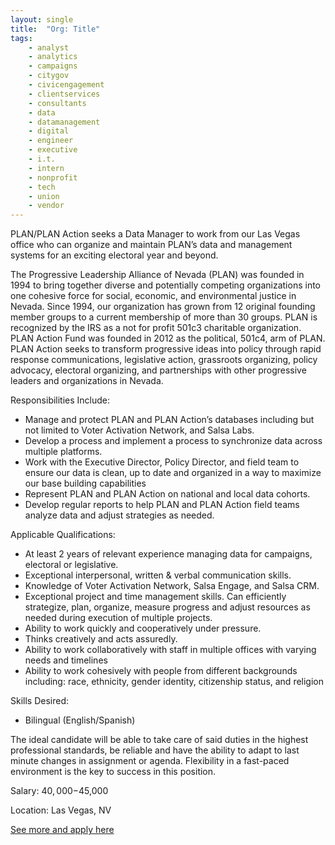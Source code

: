 ```yaml
---
layout: single
title:  "Org: Title"
tags: 
    - analyst
    - analytics
    - campaigns
    - citygov
    - civicengagement
    - clientservices
    - consultants
    - data
    - datamanagement
    - digital
    - engineer
    - executive
    - i.t.
    - intern
    - nonprofit
    - tech
    - union
    - vendor
---
```


PLAN/PLAN Action seeks a Data Manager to work from our Las Vegas office who can organize and maintain PLAN’s data and management systems for an exciting electoral year and beyond.

The Progressive Leadership Alliance of Nevada (PLAN) was founded in 1994 to bring together diverse and potentially competing organizations into one cohesive force for social, economic, and environmental justice in Nevada. Since 1994, our organization has grown from 12 original founding member groups to a current membership of more than 30 groups. PLAN is recognized by the IRS as a not for profit 501c3 charitable organization.
PLAN Action Fund was founded in 2012 as the political, 501c4, arm of PLAN. PLAN Action seeks to transform progressive ideas into policy through rapid response communications, legislative action, grassroots organizing, policy advocacy, electoral organizing, and partnerships with other progressive leaders and organizations in Nevada.

Responsibilities Include:
* Manage and protect PLAN and PLAN Action’s databases including but not limited to Voter Activation Network, and Salsa Labs.
* Develop a process and implement a process to synchronize data across multiple platforms.
* Work with the Executive Director, Policy Director, and field team to ensure our data is clean, up to date and organized in a way to maximize our base building capabilities
* Represent PLAN and PLAN Action on national and local data cohorts.
* Develop regular reports to help PLAN and PLAN Action field teams analyze data and adjust strategies as needed.

Applicable Qualifications:
* At least 2 years of relevant experience managing data for campaigns, electoral or legislative.
* Exceptional interpersonal, written & verbal communication skills.
* Knowledge of Voter Activation Network, Salsa Engage, and Salsa CRM.
* Exceptional project and time management skills. Can efficiently strategize, plan, organize, measure progress and adjust resources as needed during execution of multiple projects.
* Ability to work quickly and cooperatively under pressure.
* Thinks creatively and acts assuredly.
* Ability to work collaboratively with staff in multiple offices with varying needs and timelines
* Ability to work cohesively with people from different backgrounds including: race, ethnicity, gender identity, citizenship status, and religion

Skills Desired:
* Bilingual (English/Spanish)

The ideal candidate will be able to take care of said duties in the highest professional standards, be reliable and have the ability to adapt to last minute changes in assignment or agenda. Flexibility in a fast-paced environment is the key to success in this position.

Salary: $40,000-$45,000

Location: Las Vegas, NV


[See more and apply here](https://planaction.org/wp-content/uploads/2020/08/Data-Manager-PAF-2020.pdf)
